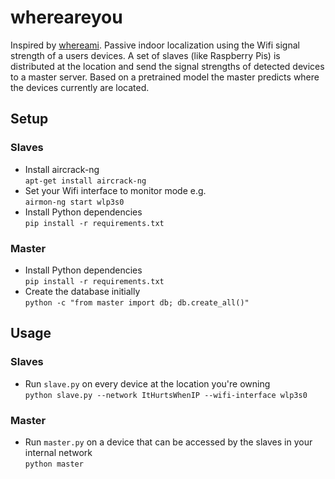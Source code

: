 # whereareyou
Inspired by [whereami](https://github.com/kootenpv/whereami). Passive indoor localization using the Wifi signal strength of a users devices. A set of slaves (like Raspberry Pis) is distributed at the location and send the signal strengths of detected devices to a master server. Based on a pretrained model the master predicts where the devices currently are located.

## Setup
### Slaves
- Install aircrack-ng  
`apt-get install aircrack-ng`  
- Set your Wifi interface to monitor mode e.g.  
`airmon-ng start wlp3s0`
- Install Python dependencies  
`pip install -r requirements.txt`  

### Master
- Install Python dependencies  
`pip install -r requirements.txt`  
- Create the database initially  
`python -c "from master import db; db.create_all()"`

## Usage
### Slaves
- Run `slave.py` on every device at the location you're owning  
`python slave.py --network ItHurtsWhenIP --wifi-interface wlp3s0`  

### Master
- Run `master.py` on a device that can be accessed by the slaves in your internal network  
`python master`  
